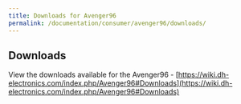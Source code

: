```yaml
---
title: Downloads for Avenger96
permalink: /documentation/consumer/avenger96/downloads/
---
```

## Downloads

View the downloads available for the Avenger96 - [https://wiki.dh-electronics.com/index.php/Avenger96#Downloads](https://wiki.dh-electronics.com/index.php/Avenger96#Downloads)
